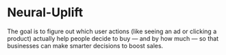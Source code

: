# Neural-Uplift
The goal is to figure out which user actions (like seeing an ad or clicking a product) actually help people decide to buy — and by how much — so that businesses can make smarter decisions to boost sales.
